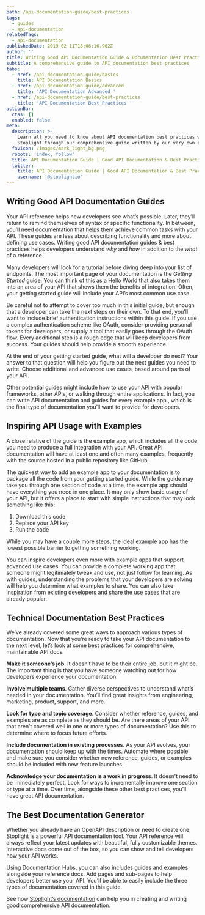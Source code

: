 ```yaml
---
path: /api-documentation-guide/best-practices
tags:
  - guides
  - api-documentation
relatedTags:
  - api-documentation
publishedDate: 2019-02-11T18:06:16.962Z
author: ''
title: Writing Good API Documentation Guide & Documentation Best Practices
subtitle: A comprehensive guide to API documentation best practices
tabs:
  - href: /api-documentation-guide/basics
    title: API Documentation Basics
  - href: /api-documentation-guide/advanced
    title: 'API Documentation Advanced '
  - href: /api-documentation-guide/best-practices
    title: 'API Documentation Best Practices '
actionBar:
  ctas: []
  enabled: false
meta:
  description: >-
    Learn all you need to know about API documentation best practices with
    Stoplight through our comprehensive guide written by our very own engineers.
  favicon: /images/mark_light_bg.png
  robots: 'index, follow'
  title: API Documentation Guide | Good API Documentation & Best Practices Docs
  twitter:
    title: API Documentation Guide | Good API Documentation & Best Practices Docs
    username: '@stoplightio'
---
```


## Writing Good API Documentation Guides

Your API reference helps new developers see what’s possible. Later, they’ll return to remind themselves of syntax or specific functionality. In between, you’ll need documentation that helps them achieve common tasks with your API. These guides are less about describing functionality and more about defining use cases. Writing good API documentation guides & best practices helps developers understand _why_ and _how_ in addition to the _what_ of a reference.

Many developers will look for a tutorial before diving deep into your list of endpoints. The most important page of your documentation is the _Getting Started_ guide. You can think of this as a Hello World that also takes them into an area of your API that shows them the benefits of integration. Often, your getting started guide will include your API’s most common use case.

Be careful not to attempt to cover too much in this initial guide, but enough that a developer can take the next steps on their own. To that end, you’ll want to include brief authentication instructions within this guide. If you use a complex authentication scheme like OAuth, consider providing personal tokens for developers, or supply a tool that easily goes through the OAuth flow. Every additional step is a rough edge that will keep developers from success. Your guides should help provide a smooth experience.

At the end of your getting started guide, what will a developer do next? Your answer to that question will help you figure out the next guides you need to write. Choose additional and advanced use cases, based around parts of your API.

Other potential guides might include how to use your API with popular frameworks, other APIs, or walking through entire applications. In fact, you can write API documentation and guides for every example app., which is the final type of documentation you’ll want to provide for developers.

## Inspiring API Usage with Examples

A close relative of the guide is the example app, which includes all the code you need to produce a full integration with your API. Great API documentation will have at least one and often many examples, frequently with the source hosted in a public repository like GitHub.

The quickest way to add an example app to your documentation is to package all the code from your getting started guide. While the guide may take you through one section of code at a time, the example app should have everything you need in one place. It may only show basic usage of your API, but it offers a place to start with simple instructions that may look something like this:

1. Download this code
2. Replace your API key
3. Run the code

While you may have a couple more steps, the ideal example app has the lowest possible barrier to getting something working.

You can inspire developers even more with example apps that support advanced use cases. You can provide a complete working app that someone might legitimately tweak and use, not just follow for learning. As with guides, understanding the problems that your developers are solving will help you determine what examples to share. You can also take inspiration from existing developers and share the use cases that are already popular.

## Technical Documentation Best Practices

We’ve already covered some great ways to approach various types of documentation. Now that you’re ready to take your API documentation to the next level, let’s look at some best practices for comprehensive, maintainable API docs.

**Make it someone’s job**. It doesn’t have to be their entire job, but it might be. The important thing is that you have someone watching out for how developers experience your documentation.

**Involve multiple teams**. Gather diverse perspectives to understand what’s needed in your documentation. You’ll find great insights from engineering, marketing, product, support, and more.

**Look for type and topic coverage**. Consider whether reference, guides, and examples are as complete as they should be. Are there areas of your API that aren’t covered well in one or more types of documentation? Use this to determine where to focus future efforts.

**Include documentation in existing processes**. As your API evolves, your documentation should keep up with the times. Automate where possible and make sure you consider whether new reference, guides, or examples should be included with new feature launches.

**Acknowledge your documentation is a work in progress**. It doesn’t need to be immediately perfect. Look for ways to incrementally improve one section or type at a time. Over time, alongside these other best practices, you’ll have great API documentation.

## The Best Documentation Generator

Whether you already have an OpenAPI description or need to create one, Stoplight is a powerful API documentation tool. Your API reference will always reflect your latest updates with beautiful, fully customizable themes. Interactive docs come out of the box, so you can show and tell developers how your API works.

Using Documentation Hubs, you can also includes guides and examples alongside your reference docs. Add pages and sub-pages to help developers better use your API. You’ll be able to easily include the three types of documentation covered in this guide.

See how [Stoplight’s documentation](/documentation/) can help you in creating and writing good comprehensive API documentation.
